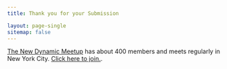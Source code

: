 ```yaml
---
title: Thank you for your Submission

layout: page-single
sitemap: false
---
```

[The New Dynamic Meetup](http://www.meetup.com/the-new-dynamic/) has about 400 members and meets regularly in New York City. [Click here to join.](https://www.meetup.com/The-New-Dynamic/join/).
